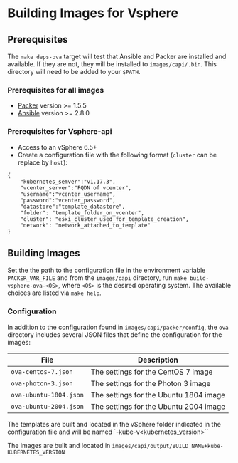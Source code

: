 # Building Images for Vsphere

## Prerequisites

The `make deps-ova` target will test that Ansible and Packer are installed and available. If they are not, they will be installed to `images/capi/.bin`. This directory will need to be added to your `$PATH`.

### Prerequisites for all images

- [Packer](https://www.packer.io/intro/getting-started/install.html) version >= 1.5.5
- [Ansible](http://docs.ansible.com/ansible/latest/intro_installation.html) version >= 2.8.0

### Prerequisites for Vsphere-api

- Access to an vSphere 6.5+
- Create a configuration file with the following format (`cluster` can be replace by `host`):
```
{
    "kubernetes_semver":"v1.17.3",
    "vcenter_server":"FQDN of vcenter",
    "username":"vcenter_username",
    "password":"vcenter_password",
    "datastore":"template_datastore",
    "folder": "template_folder_on_vcenter",
    "cluster": "esxi_cluster_used_for_template_creation",
    "network": "network_attached_to_template"
}
```

## Building Images

Set the  the path to the configuration file in the environment variable `PACKER_VAR_FILE` and from the `images/capi` directory, run `make build-vsphere-ova-<OS>`, where `<OS>` is the desired operating system. The available choices are listed via `make help`.

### Configuration

In addition to the configuration found in `images/capi/packer/config`, the `ova` directory includes several JSON files that define the configuration for the images:

| File | Description |
|------|-------------|
| `ova-centos-7.json` | The settings for the CentOS 7 image |
| `ova-photon-3.json` | The settings for the Photon 3 image |
| `ova-ubuntu-1804.json` | The settings for the Ubuntu 1804 image |
| `ova-ubuntu-2004.json` | The settings for the Ubuntu 2004 image |

The templates are built and located in the vSphere folder indicated in the configuration file and will be named `<OS>-kube-v<kubernetes_version>``

The images are built and located in `images/capi/output/BUILD_NAME+kube-KUBERNETES_VERSION`

